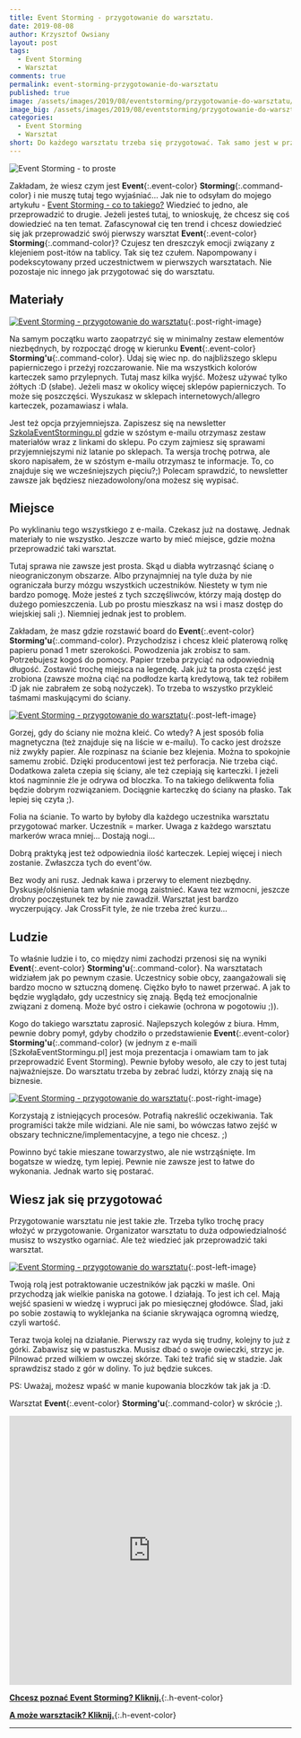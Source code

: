 ```yaml
---
title: Event Storming - przygotowanie do warsztatu.
date: 2019-08-08
author: Krzysztof Owsiany
layout: post
tags:
  - Event Storming
  - Warsztat
comments: true
permalink: event-storming-przygotowanie-do-warsztatu
published: true
image: /assets/images/2019/08/eventstorming/przygotowanie-do-warsztatu/post.png
image_big: /assets/images/2019/08/eventstorming/przygotowanie-do-warsztatu/post-big.png
categories:
  - Event Storming
  - Warsztat
short: Do każdego warsztatu trzeba się przygotować. Tak samo jest w przypadku <b class='event-color'>Event</b><b class='command-color'>Storming'u</b>. Trzeba zgromadzić materiały, miejsce oraz wartościowych uczestników. Dzisiaj troszkę na ten temat.
---
```

![Event Storming - to proste][post-big]

Zakładam, że wiesz czym jest **Event**{:.event-color} **Storming**{:.command-color} i nie muszę tutaj tego wyjaśniać... Jak nie to odsyłam do mojego artykułu - [Event Storming - co to takiego?]
Wiedzieć to jedno, ale przeprowadzić to drugie. Jeżeli jesteś tutaj, to wnioskuję, że chcesz się coś dowiedzieć na ten temat.
Zafascynował cię ten trend i chcesz dowiedzieć się jak przeprowadzić swój pierwszy warsztat **Event**{:.event-color} **Storming**{:.command-color}?
Czujesz ten dreszczyk emocji związany z klejeniem post-itów na tablicy. Tak się tez czułem. Napompowany i podekscytowany przed uczestnictwem w pierwszych warsztatach.
Nie pozostaje nic innego jak przygotować się do warsztatu.

## Materiały

[![Event Storming - przygotowanie do warsztatu][bloczek]][bloczek-big]{:.post-right-image}

Na samym początku warto zaopatrzyć się w minimalny zestaw elementów niezbędnych, by rozpocząć drogę w kierunku **Event**{:.event-color} **Storming'u**{:.command-color}. Udaj się wiec np. do najbliższego sklepu papierniczego i przeżyj rozczarowanie. Nie ma wszystkich kolorów karteczek samo przylepnych.
Tutaj masz kilka wyjść. Możesz używać tylko żółtych :D (słabe). Jeżeli masz w okolicy więcej sklepów papierniczych. To może się poszczęści. Wyszukasz w sklepach internetowych/allegro karteczek, pozamawiasz i włala. 

Jest też opcja przyjemniejsza. Zapiszesz się na newsletter [SzkolaEventStormingu.pl] gdzie w szóstym e-mailu otrzymasz zestaw materiałów wraz z linkami do sklepu. Po czym zajmiesz się sprawami przyjemniejszymi niż latanie po sklepach.
Ta wersja trochę potrwa, ale skoro napisałem, że w szóstym e-mailu otrzymasz te informacje. To, co znajduje się we wcześniejszych pięciu?;) Polecam sprawdzić, to newsletter zawsze jak będziesz niezadowolony/ona możesz się wypisać.

## Miejsce
Po wyklinaniu tego wszystkiego z e-maila. Czekasz już na dostawę. Jednak materiały to nie wszystko. Jeszcze warto by mieć miejsce, gdzie można przeprowadzić taki warsztat.

Tutaj sprawa nie zawsze jest prosta. Skąd u diabła wytrzasnąć ścianę o nieograniczonym obszarze. Albo przynajmniej na tyle duża by nie ograniczała burzy mózgu wszystkich uczestników.
Niestety w tym nie bardzo pomogę. Może jesteś z tych szczęśliwców, którzy mają dostęp do dużego pomieszczenia. Lub po prostu mieszkasz na wsi i masz dostęp do wiejskiej sali ;). Niemniej jednak jest to problem.

Zakładam, że masz gdzie rozstawić board do **Event**{:.event-color} **Storming'u**{:.command-color}. Przychodzisz i chcesz kleić platerową rolkę papieru ponad 1 metr szerokości. Powodzenia jak zrobisz to sam. Potrzebujesz kogoś do pomocy. Papier trzeba przyciąć na odpowiednią długość. Zostawić trochę miejsca na legendę.
Jak już ta prosta część jest zrobiona (zawsze można ciąć na podłodze kartą kredytową, tak też robiłem :D jak nie zabrałem ze sobą nożyczek). To trzeba to wszystko przykleić taśmami maskującymi do ściany.

[![Event Storming - przygotowanie do warsztatu][board]][board-big]{:.post-left-image}

Gorzej, gdy do ściany nie można kleić. Co wtedy? A jest sposób folia magnetyczna (też znajduje się na liście w e-mailu).
To cacko jest droższe niż zwykły papier. Ale rozpinasz na ścianie bez klejenia. Można to spokojnie samemu zrobić.
Dzięki producentowi jest też perforacja. Nie trzeba ciąć.
Dodatkowa zaleta czepia się ściany, ale też czepiają się karteczki. I jeżeli ktoś nagminnie źle je odrywa od bloczka. To na takiego delikwenta folia będzie dobrym rozwiązaniem. Dociągnie karteczkę do ściany na płasko. Tak lepiej się czyta ;).

Folia na ścianie. To warto by byłoby dla każdego uczestnika warsztatu przygotować marker. Uczestnik = marker. Uwaga z każdego warsztatu markerów wraca mniej... Dostają nogi...

Dobrą praktyką jest też odpowiednia ilość karteczek. Lepiej więcej i niech zostanie. Zwłaszcza tych do event'ów.

Bez wody ani rusz. Jednak kawa i przerwy to element niezbędny. Dyskusje/olśnienia tam właśnie mogą zaistnieć. Kawa tez wzmocni, jeszcze drobny poczęstunek tez by nie zawadził. Warsztat jest bardzo wyczerpujący. Jak CrossFit tyle, że nie trzeba żreć kurzu...

## Ludzie
To właśnie ludzie i to, co między nimi zachodzi przenosi się na wyniki **Event**{:.event-color} **Storming'u**{:.command-color}. Na warsztatach widziałem jak po pewnym czasie. Uczestnicy sobie obcy, zaangażowali się bardzo mocno w sztuczną domenę. Ciężko było to nawet przerwać.
A jak to będzie wyglądało, gdy uczestnicy się znają. Będą też emocjonalnie związani z domeną. Może być ostro i ciekawie (ochrona w pogotowiu ;)).

Kogo do takiego warsztatu zaprosić. Najlepszych kolegów z biura. Hmm, pewnie dobry pomył, gdyby chodziło o przedstawienie **Event**{:.event-color} **Storming'u**{:.command-color} (w jednym z e-maili [SzkołaEventStormingu.pl] jest moja prezentacja i omawiam tam to jak przeprowadzić Event Storming).
Pewnie byłoby wesoło, ale czy to jest tutaj najważniejsze. Do warsztatu trzeba by zebrać ludzi, którzy znają się na biznesie. 

[![Event Storming - przygotowanie do warsztatu][ludzie]][ludzie-big]{:.post-right-image}

Korzystają z istniejących procesów. Potrafią nakreślić oczekiwania. Tak programiści także mile widziani. Ale nie sami, bo wówczas łatwo zejść w obszary techniczne/implementacyjne, a tego nie chcesz. ;)

Powinno być takie mieszane towarzystwo, ale nie wstrząśnięte. Im bogatsze w wiedzę, tym lepiej.
Pewnie nie zawsze jest to łatwe do wykonania. Jednak warto się postarać.

## Wiesz jak się przygotować
Przygotowanie warsztatu nie jest takie złe. Trzeba tylko trochę pracy włożyć w przygotowanie. Organizator warsztatu to duża odpowiedzialność musisz to wszystko ogarniać. Ale też wiedzieć jak przeprowadzić taki warsztat.

[![Event Storming - przygotowanie do warsztatu][board2]][board2-big]{:.post-left-image}

Twoją rolą jest potraktowanie uczestników jak pączki w maśle. Oni przychodzą jak wielkie paniska na gotowe. I działają. To jest ich cel. Mają wejść spasieni w wiedzę i wypruci jak po miesięcznej głodówce. Ślad, jaki po sobie zostawią to wyklejanka na ścianie skrywająca ogromną wiedzę, czyli wartość.

Teraz twoja kolej na działanie. Pierwszy raz wyda się trudny, kolejny to już z górki.
Zabawisz się w pastuszka. Musisz dbać o swoje owieczki, strzyc je. Pilnować przed wilkiem w owczej skórze. Taki też trafić się w stadzie. Jak sprawdzisz stado z gór w doliny. To już będzie sukces.

PS: Uważaj, możesz wpaść w manie kupowania bloczków tak jak ja :D.

Warsztat **Event**{:.event-color} **Storming'u**{:.command-color} w skrócie ;).

<div width="640" height="480" style="margin-left:auto; margin-right:auto;">
<embed width="100%" height="480" src="https://www.youtube.com/embed/WqToo1Pj76M"/>
</div >

**[Chcesz poznać Event Storming? Kliknij.](https://szkolaeventstormingu.pl)**{:.h-event-color}


**[A może warsztacik? Kliknij.]({{site.url}}/szkolenia)**{:.h-event-color}

---

[post]: /assets/images/2019/08/eventstorming/przygotowanie-do-warsztatu/post.png
[post-big]: /assets/images/2019/08/eventstorming/przygotowanie-do-warsztatu/post-big.png

[bloczek]: /assets/images/2019/08/eventstorming/przygotowanie-do-warsztatu/bloczek.jpg
[bloczek-big]: /assets/images/2019/08/eventstorming/przygotowanie-do-warsztatu/bloczek-big.jpg

[board]: /assets/images/2019/08/eventstorming/przygotowanie-do-warsztatu/board.jpg
[board-big]: /assets/images/2019/08/eventstorming/przygotowanie-do-warsztatu/board-big.jpg
[board2]: /assets/images/2019/08/eventstorming/przygotowanie-do-warsztatu/board2.jpg
[board2-big]: /assets/images/2019/08/eventstorming/przygotowanie-do-warsztatu/board2-big.jpg

[ludzie]: /assets/images/2019/08/eventstorming/przygotowanie-do-warsztatu/ludzie.jpg
[ludzie-big]: /assets/images/2019/08/eventstorming/przygotowanie-do-warsztatu/ludzie-big.jpg

[Event Storming - co to takiego?]: {{site.url}}/eventstorming-co-to-takiego
[SzkolaEventStormingu.pl]: {{site.szkolaeventstormingu}}